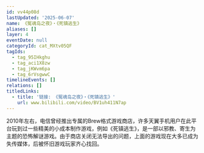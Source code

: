 ```yaml
---
id: vv44p08d
lastUpdated: '2025-06-07'
name: 《冤魂岛之夜》・《死镇逃生》
aliases: []
layer: 4
eventDate: null
categoryId: cat_MXtv05QF
tagIds:
  - tag_95IHkghu
  - tag_aci1X8zw
  - tag_jKWvm6pa
  - tag_6rVsgwwC
timelineEvents: []
relations: []
titledLinks:
  - title: '链接: 《冤魂岛之夜》・《死镇逃生》'
    url: www.bilibili.com/video/BV1uh411N7ap
---
```

2010年左右，电信曾经推出专属的Brew格式游戏商店，许多天翼手机用户在此平台玩到过一些精美的小成本制作游戏，例如《死镇逃生》，是一部以邪教、寄生为主题的恐怖解谜游戏。由于商店关闭无法导出的问题，上面的游戏现在大多已成为失传媒体，后被怀旧游戏玩家齐心找回。
